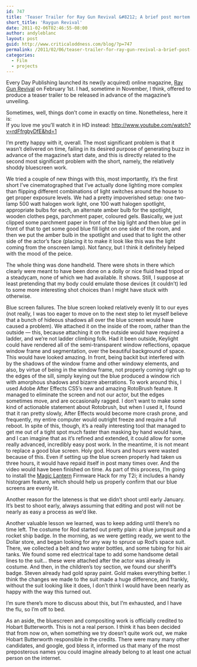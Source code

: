 ```yaml
---
id: 747
title: 'Teaser Trailer for Ray Gun Revival &#8212; A brief post mortem'
short_title: 'Raygun Revival'
date: 2011-02-06T02:46:55-08:00
author: andyleblanc
layout: post
guid: http://www.criticaloddness.com/blog/?p=747
permalink: /2011/02/06/teaser-trailer-for-ray-gun-revival-a-brief-post-mortem/
categories:
  - Film
  - projects
---
```

Every Day Publishing launched its new(ly acquired) online magazine, [Ray Gun Revival](http://www.raygunrevival.com) on February 1st. I had, sometime in November, I think, offered to produce a teaser trailer to be released in advance of the magazine&#8217;s unveiling.

Sometimes, well, things don&#8217;t come in exactly on time. Nonetheless, here it is:  
If you love me you&#8217;ll watch it in HD instead: <http://www.youtube.com/watch?v=rdFfrgbyDfE&hd=1>



<!--more-->

I&#8217;m pretty happy with it, overall. The most significant problem is that it wasn&#8217;t delivered on time, failing in its desired purpose of generating buzz in advance of the magazine&#8217;s start date, and this is directly related to the second most significant problem with the short, namely, the relatively shoddy bluescreen work.

We tried a couple of new things with this, most importantly, it&#8217;s the first short I&#8217;ve cinematographed that I&#8217;ve actually done lighting more complex than flipping different combinations of light switches around the house to get proper exposure levels. We had a pretty impoverished setup: one two-lamp 500 watt halogen work light, one 100 watt halogen spotlight, appropriate bulbs for each, an alternate amber bulb for the spotlight, wooden clothes pegs, parchment paper, coloured gels. Basically, we just clipped some parchment paper in front of the big light and then blue gel in front of that to get some good blue fill light on one side of the room, and then we put the amber bulb in the spotlight and used that to light the other side of the actor&#8217;s face (placing it to make it look like this was the light coming from the onscreen lamp). Not fancy, but I think it definitely helped with the mood of the peice.

The whole thing was done handheld. There were shots in there which clearly were meant to have been done on a dolly or nice fluid head tripod or a steadycam, none of which we had available. It shows. Still, I suppose at least pretending that my body could emulate those devices (it couldn&#8217;t) led to some more interesting shot choices than I might have stuck with otherwise.

Blue screen failures. The blue screen looked relatively evenly lit to our eyes (not really, I was too eager to move on to the next step to let myself believe that a bunch of hideous shadows all over the blue screen would have caused a problem). We attached it on the inside of the room, rather than the outside &#8212; this, because attaching it on the outside would have required a ladder, and we&#8217;re not ladder climbing folk. Had it been outside, Keylight could have rendered all of the semi-transparent window reflections, opaque window frame and segmentation, over the beautiful background of space. This would have looked amazing. In front, being backit but interfered with by the shadows of the window frame and other windowy elements, and also, by virtue of being in the window frame, not properly coming right up to the edges of the sill, simply keying out the blue produced a window rich with amorphous shadows and bizarre aberrations. To work around this, I used Adobe After Effects CS5&#8217;s new and amazing RotoBrush feature. It managed to eliminate the screen and not our actor, but the edges sometimes move, and are occasionally ragged. I don&#8217;t want to make some kind of actionable statement about Rotobrush, but when I used it, I found that it ran pretty slowly, After Effects would become more crash prone, and frequently, my entire computer would outright freeze and require a full reboot. In spite of this, though, it&#8217;s a really interesting tool that managed to get me out of a tight spot much faster than masking by hand would have, and I can imagine that as it&#8217;s refined and extended, it could allow for some really advanced, incredibly easy post work. In the meantime, it is not meant to replace a good blue screen. Holy god. Hours and hours were wasted because of this. Even if setting up the blue screen properly had taken us three hours, it would have repaid itself in post many times over. And the video would have been finished on time. As part of this process, I&#8217;m going to install the [Magic Lantern](http://magiclantern.wikia.com/wiki/Magic_Lantern_Firmware_Wiki) Firmware Hack for my T2i; it includes a handy histogram feature, which should help us properly confirm that our blue screens are evenly lit.

Another reason for the lateness is that we didn&#8217;t shoot until early January. It&#8217;s best to shoot early, always assuming that editing and post will not be nearly as easy a process as we&#8217;d like.

Another valuable lesson we learned, was to keep adding until there&#8217;s no time left. The costume for Rod started out pretty plain: a blue jumpsuit and a rocket ship badge. In the morning, as we were getting ready, we went to the Dollar store, and began looking for any way to spruce up Rod&#8217;s space suit. There, we collected a belt and two water bottles, and some tubing for his air tanks. We found some red electrical tape to add some handsome detail lines to the suit&#8230; these were attached after the actor was already in costume. And then, in the children&#8217;s toy section, we found our sheriff&#8217;s badge. Steven already had gold spray paint. Gold makes everything better. I think the changes we made to the suit made a huge difference, and frankly, without the suit looking like it does, I don&#8217;t think I would have been nearly as happy with the way this turned out.

I&#8217;m sure there&#8217;s more to discuss about this, but I&#8217;m exhausted, and I have the flu, so I&#8217;m off to bed.

As an aside, the bluescreen and compositing work is officially credited to Hobart Butterworth. This is not a real person. I think it has been decided that from now on, when something we try doesn&#8217;t quite work out, we make Hobart Butterworth responsible in the credits. There were many many other candidates, and google, god bless it, informed us that many of the most preposterous names you could imagine already belong to at least one actual person on the internet.

